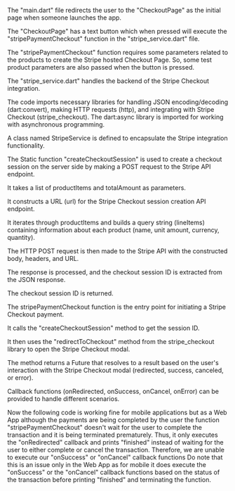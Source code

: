 The "main.dart" file redirects the user to the "CheckoutPage" as the initial page when someone launches the app.

The "CheckoutPage" has a  text button which when pressed will execute the "stripePaymentCheckout" function in the "stripe_service.dart" file.

The "stripePaymentCheckout" function requires some parameters related to the products to create the Stripe hosted Checkout Page.
So, some test product parameters are also passed when the button is pressed.

The "stripe_service.dart" handles the backend of the Stripe Checkout integration.

The code imports necessary libraries for handling JSON encoding/decoding (dart:convert), making HTTP requests (http), and integrating with Stripe Checkout (stripe_checkout).
The dart:async library is imported for working with asynchronous programming.

A class named StripeService is defined to encapsulate the Stripe integration functionality.

The Static function "createCheckoutSession" is used to create a checkout session on the server side by making a POST request to the Stripe API endpoint.

It takes a list of productItems and totalAmount as parameters.

It constructs a URL (url) for the Stripe Checkout session creation API endpoint.

It iterates through productItems and builds a query string (lineItems) containing information about each product (name, unit amount, currency, quantity).

The HTTP POST request is then made to the Stripe API with the constructed body, headers, and URL.

The response is processed, and the checkout session ID is extracted from the JSON response.

The checkout session ID is returned.

The stripePaymentCheckout function is the entry point for initiating a Stripe Checkout payment.

It calls the "createCheckoutSession" method to get the session ID.

It then uses the "redirectToCheckout" method from the stripe_checkout library to open the Stripe Checkout modal.

The method returns a Future that resolves to a result based on the user's interaction with the Stripe Checkout modal (redirected, success, canceled, or error).

Callback functions (onRedirected, onSuccess, onCancel, onError) can be provided to handle different scenarios.

Now the following code is working fine for mobile applications but as a Web App although the payments are being completed by the user the function "stripePaymentCheckout"
doesn't wait for the user to complete the transaction and it is being terminated prematurely. Thus, it only executes the "onRedirected" callback and prints "finished"
instead of waiting for the user to either complete or cancel the transaction. Therefore, we are unable to execute our "onSuccess" or "onCancel" callback functions Do note that this
is an issue only in the Web App as for mobile it does execute the "onSuccess" or the "onCancel" callback functions based on the status of the transaction before printing
"finished" and terminating the function.

